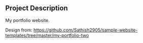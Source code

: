 ## Project Description

My portfolio website.

Design from: https://github.com/Sathish2905/sample-website-templates/tree/master/my-portfolio-two